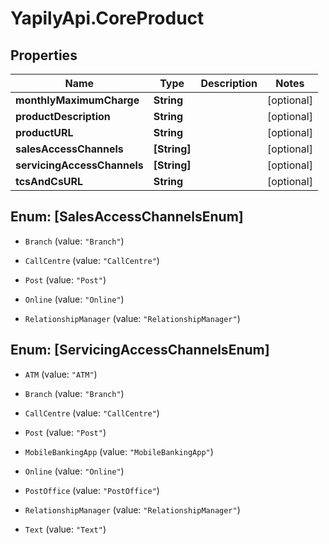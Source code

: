 # YapilyApi.CoreProduct

## Properties

Name | Type | Description | Notes
------------ | ------------- | ------------- | -------------
**monthlyMaximumCharge** | **String** |  | [optional] 
**productDescription** | **String** |  | [optional] 
**productURL** | **String** |  | [optional] 
**salesAccessChannels** | **[String]** |  | [optional] 
**servicingAccessChannels** | **[String]** |  | [optional] 
**tcsAndCsURL** | **String** |  | [optional] 



## Enum: [SalesAccessChannelsEnum]


* `Branch` (value: `"Branch"`)

* `CallCentre` (value: `"CallCentre"`)

* `Post` (value: `"Post"`)

* `Online` (value: `"Online"`)

* `RelationshipManager` (value: `"RelationshipManager"`)





## Enum: [ServicingAccessChannelsEnum]


* `ATM` (value: `"ATM"`)

* `Branch` (value: `"Branch"`)

* `CallCentre` (value: `"CallCentre"`)

* `Post` (value: `"Post"`)

* `MobileBankingApp` (value: `"MobileBankingApp"`)

* `Online` (value: `"Online"`)

* `PostOffice` (value: `"PostOffice"`)

* `RelationshipManager` (value: `"RelationshipManager"`)

* `Text` (value: `"Text"`)




